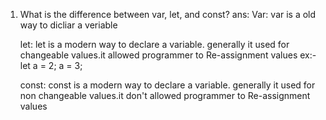 1) What is the difference between var, let, and const?
   ans:
   Var: var is a old way to dicliar a veriable
   
   let: let is a modern way to declare a variable. generally it used for changeable values.it allowed programmer to Re-assignment values
    ex:- 
    let a = 2;
    a = 3;

   const: const is a modern way to declare a variable. generally it used for non changeable values.it don't allowed programmer to Re-assignment values
